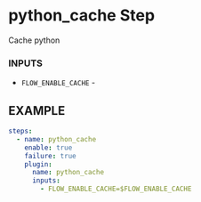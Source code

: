 
# python_cache Step
Cache python

### INPUTS
* `FLOW_ENABLE_CACHE` - 

## EXAMPLE 

```yml
steps:
  - name: python_cache
    enable: true
    failure: true
    plugin:
      name: python_cache
      inputs:
        - FLOW_ENABLE_CACHE=$FLOW_ENABLE_CACHE
```
